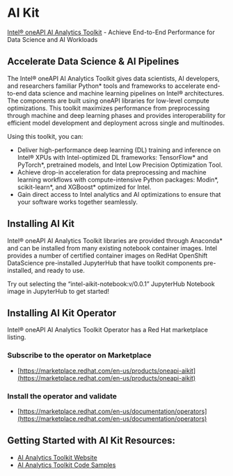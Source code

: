 # AI Kit

[Intel® oneAPI AI Analytics Toolkit](https://software.intel.com/content/www/us/en/develop/tools/oneapi/ai-analytics-toolkit.html#gs.2zxkin) - Achieve End-to-End Performance for Data Science and AI Workloads


## Accelerate Data Science & AI Pipelines

The Intel® oneAPI AI Analytics Toolkit gives data scientists, AI developers, and researchers familiar Python* tools and frameworks to accelerate end-to-end data science and machine learning pipelines on Intel® architectures. The components are built using oneAPI libraries for low-level compute optimizations. This toolkit maximizes performance from preprocessing through machine and deep learning phases and provides interoperability for efficient model development and deployment across single and multinodes.

Using this toolkit, you can:

- Deliver high-performance deep learning (DL) training and inference on Intel® XPUs with Intel-optimized DL frameworks: TensorFlow* and PyTorch*, pretrained models, and Intel Low Precision Optimization Tool. 
- Achieve drop-in acceleration for data preprocessing and machine learning workflows with compute-intensive Python packages: Modin*, scikit-learn*, and XGBoost* optimized for Intel.
- Gain direct access to Intel analytics and AI optimizations to ensure that your software works together seamlessly.


## Installing AI Kit

Intel® oneAPI AI Analytics Toolkit libraries are provided through Anaconda* and can be installed from many existing notebook container images. Intel provides a number of certified container images on RedHat OpenShift DataScience pre-installed JupyterHub that have toolkit components pre-installed, and ready to use. 

Try out selecting the “intel-aikit-notebook:v/0.0.1” JupyterHub Notebook image in JupyterHub to get started!

## Installing AI Kit Operator

Intel® oneAPI AI Analytics Toolkit Operator has a Red Hat marketplace listing.

### Subscribe to the operator on Marketplace
- [https://marketplace.redhat.com/en-us/products/oneapi-aikit](https://marketplace.redhat.com/en-us/products/oneapi-aikit)

### Install the operator and validate
- [https://marketplace.redhat.com/en-us/documentation/operators](https://marketplace.redhat.com/en-us/documentation/operators)

## Getting Started with AI Kit Resources:
- [AI Analytics Toolkit Website](https://software.intel.com/oneapi/ai-kit)
- [AI Analytics Toolkit Code Samples](https://github.com/oneapi-src/oneAPI-samples/tree/master/AI-and-Analytics)


